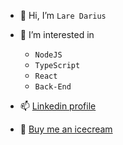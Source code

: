 - 👋 Hi, I’m `Lare Darius`
- 👀 I’m interested in 
  - `NodeJS`
  - `TypeScript`
  - `React`
  - `Back-End`

- 📫 [Linkedin profile](https://www.linkedin.com/in/darius-lare-1bb44a111)

- 🍦 [Buy me an icecream](https://www.paypal.me/DarClau)



